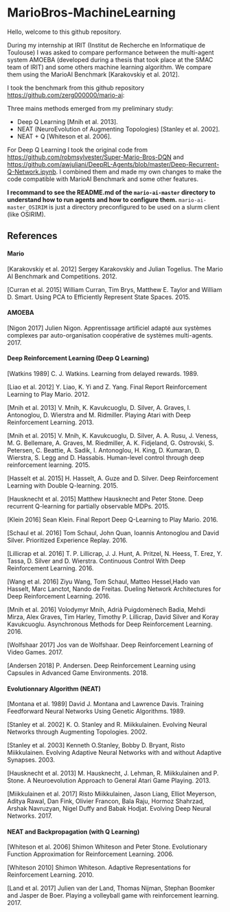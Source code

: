 # MarioBros-MachineLearning

Hello, welcome to this github repository. 

During my internship at IRIT (Institut de Recherche en Informatique de Toulouse) I was asked to compare performance between the multi-agent system AMOEBA (developed during a thesis that took place at the SMAC team of IRIT) and some others machine learning algorithm.
We compare them using the MarioAI Benchmark [Karakovskiy et al. 2012].

I took the benchmark from this github repository https://github.com/zerg000000/mario-ai:

Three mains methods emerged from my preliminary study:
* Deep Q Learning [Mnih et al. 2013].
* NEAT (NeuroEvolution of Augmenting Topologies) [Stanley et al. 2002].
* NEAT + Q [Whiteson et al. 2006].

For Deep Q Learning I took the original code from https://github.com/robmsylvester/Super-Mario-Bros-DQN and https://github.com/awjuliani/DeepRL-Agents/blob/master/Deep-Recurrent-Q-Network.ipynb. I combined them and made my own changes to make the code compatible with MarioAI Benchmark and some other features.

**I recommand to see the README.md of the `mario-ai-master` directory to understand how to run agents and how to configure them.**
`mario-ai-master_OSIRIM` is just a directory preconfigured to be used on a slurm client (like OSIRIM).

## References

#### Mario
[Karakovskiy et al. 2012] Sergey Karakovskiy and Julian Togelius.  The Mario AI Benchmark and Competitions. 2012.

[Curran et al. 2015] William Curran, Tim Brys, Matthew E. Taylor and William D. Smart.  Using PCA to Efficiently Represent State Spaces. 2015.

#### AMOEBA
[Nigon 2017] Julien Nigon.  Apprentissage artificiel adapté aux systèmes complexes par auto-organisation coopérative de systèmes multi-agents. 2017.

#### Deep Reinforcement Learning (Deep Q Learning)
[Watkins 1989] C. J. Watkins.  Learning from delayed rewards. 1989.

[Liao et al. 2012] Y. Liao, K. Yi and Z. Yang.  Final Report Reinforcement Learning to Play Mario. 2012.

[Mnih et al. 2013] V. Mnih, K. Kavukcuoglu, D. Silver, A. Graves, I. Antonoglou, D. Wierstra and M. Ridmiller.  Playing Atari with Deep Reinforcement Learning. 2013.

[Mnih et al. 2015] V. Mnih, K. Kavukcuoglu, D. Silver, A. A. Rusu, J. Veness, M. G. Bellemare, A. Graves, M. Riedmiller, A. K. Fidjeland, G. Ostrovski, S. Petersen, C. Beattie, A. Sadik, I. Antonoglou, H. King, D. Kumaran, D. Wierstra, S. Legg and D. Hassabis.  Human-level control through deep reinforcement learning. 2015.

[Hasselt et al. 2015] H. Hasselt, A. Guze and D. Silver.  Deep Reinforcement Learning with Double Q-learning. 2015.

[Hausknecht et al. 2015] Matthew Hausknecht and Peter Stone.  Deep recurrent Q-learning for partially observable MDPs. 2015.

[Klein 2016] Sean Klein.  Final Report Deep Q-Learning to Play Mario. 2016.

[Schaul et al. 2016] Tom Schaul, John Quan, Ioannis Antonoglou and David Silver.  Prioritized Experience Replay. 2016.

[Lillicrap et al. 2016] T. P. Lillicrap, J. J. Hunt, A. Pritzel, N. Heess, T. Erez, Y. Tassa, D. Silver and D. Wierstra.  Continuous Control With Deep Reinforcement Learning. 2016.

[Wang et al. 2016] Ziyu Wang, Tom Schaul, Matteo Hessel,Hado van Hasselt, Marc Lanctot, Nando de Freitas. Dueling Network Architectures for Deep Reinforcement Learning. 2016.

[Mnih et al. 2016] Volodymyr Mnih, Adrià Puigdomènech Badia, Mehdi Mirza, Alex Graves, Tim 	Harley, Timothy P. Lillicrap, David Silver and Koray Kavukcuoglu.  Asynchronous Methods for Deep Reinforcement Learning. 2016.

[Wolfshaar 2017] Jos van de Wolfshaar.  Deep Reinforcement Learning of Video Games. 2017.

[Andersen 2018] P. Andersen.  Deep Reinforcement Learning using Capsules in Advanced Game Environments. 2018.

#### Evolutionnary Algorithm (NEAT)
[Montana et al. 1989] David J. Montana and Lawrence Davis.  Training Feedforward Neural Networks Using Genetic Algorithms. 1989.

[Stanley et al. 2002] K. O. Stanley and R. Miikkulainen.  Evolving Neural Networks through Augmenting Topologies. 2002.

[Stanley et al. 2003] Kenneth O.Stanley, Bobby D. Bryant, Risto Miikkulainen.  Evolving Adaptive Neural Networks with and without Adaptive Synapses. 2003.

[Hausknecht et al. 2013] M. Hausknecht, J. Lehman, R. Miikkulainen and P. Stone.  A Neuroevolution Approach to 	General Atari Game Playing. 2013.

[Miikkulainen et al. 2017] Risto Miikkulainen, Jason Liang, Elliot Meyerson, Aditya Rawal, Dan Fink, Olivier Francon, Bala Raju, Hormoz Shahrzad, Arshak Navruzyan, Nigel Duffy and Babak Hodjat.  Evolving Deep Neural Networks. 2017.

#### NEAT and Backpropagation (with Q Learning)
[Whiteson et al. 2006] Shimon Whiteson and Peter Stone.  Evolutionary Function Approximation for Reinforcement Learning. 2006.

[Whiteson 2010] Shimon Whiteson.  Adaptive Representations for Reinforcement Learning. 2010.

[Land et al. 2017] Julien van der Land, Thomas Nijman, Stephan Boomker and Jasper de Boer.  Playing a volleyball game with reinforcement learning. 2017.
